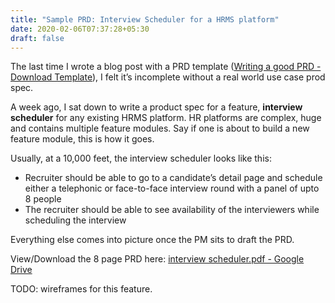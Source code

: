 ```yaml
---
title: "Sample PRD: Interview Scheduler for a HRMS platform"
date: 2020-02-06T07:37:28+05:30
draft: false
---
```


The last time I wrote a blog post with a PRD template ([Writing a good PRD - Download Template](https://saasproductguy.com/download-saas-prd-template/)), I felt it’s incomplete without a real world use case prod spec.

A week ago, I sat down to write a product spec for a feature, **interview scheduler** for any existing HRMS platform.  HR platforms are complex, huge and contains multiple feature modules. Say if one is about to build a new feature module, this is how it goes.

Usually, at a 10,000 feet, the interview scheduler looks like this: 

* Recruiter should be able to go to a candidate’s detail page and schedule either a telephonic or face-to-face interview round with a panel of upto 8 people   
* The recruiter should be able to see availability of the interviewers while scheduling the interview

Everything else comes into picture once the PM sits to draft the PRD. 

View/Download the 8 page PRD here:
[interview scheduler.pdf - Google Drive](https://drive.google.com/open?id=1oV0mjo2M1Q_QxC8ovQ4ftG5Up1IqFqyn)

 TODO: wireframes for this feature. 
